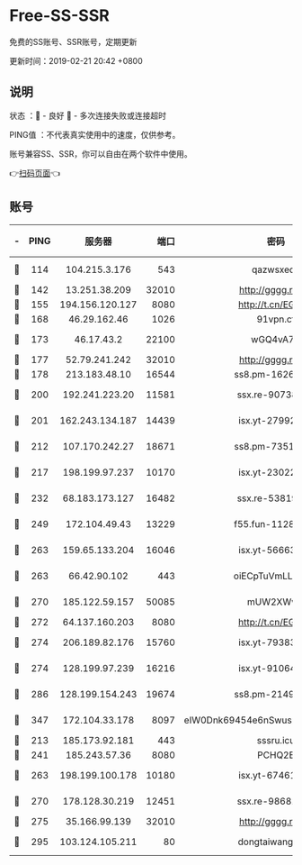 # Free-SS-SSR

免费的SS账号、SSR账号，定期更新

更新时间：2019-02-21 20:42 +0800

## 说明

状态     ：🙂 - 良好 🙁 - 多次连接失败或连接超时

PING值   ：不代表真实使用中的速度，仅供参考。

账号兼容SS、SSR，你可以自由在两个软件中使用。

👉[扫码页面](https://liesauer.github.io/free-ss-ssr.github.io/)👈

## 账号

|-|PING|服务器|端口|密码|加密方式|区域|
|:----:|:----:|:-----:|-----:|:----:|:----:|:----:|
|🙂|114|104.215.3.176|543|qazwsxedc|aes-256-gcm|JP|
|🙂|142|13.251.38.209|32010|http://gggg.rocks|chacha20|SG|
|🙂|155|194.156.120.127|8080|http://t.cn/EGJIyrl|rc4-md5|RU|
|🙂|168|46.29.162.46|1026|91vpn.cf|rc4-md5|RU|
|🙂|173|46.17.43.2|22100|wGQ4vA7D|aes-256-gcm|RU|
|🙂|177|52.79.241.242|32010|http://gggg.rocks|chacha20|KR|
|🙂|178|213.183.48.10|16544|ss8.pm-16263031|rc4-md5|RU|
|🙂|200|192.241.223.20|11581|ssx.re-90738026|aes-256-cfb|US|
|🙂|201|162.243.134.187|14439|isx.yt-27992961|aes-256-cfb|US|
|🙂|212|107.170.242.27|18671|ss8.pm-73518154|aes-256-cfb|US|
|🙂|217|198.199.97.237|10170|isx.yt-23022296|aes-256-cfb|US|
|🙂|232|68.183.173.127|16482|ssx.re-53819534|aes-256-cfb|US|
|🙂|249|172.104.49.43|13229|f55.fun-11286035|aes-256-cfb|SG|
|🙂|263|159.65.133.204|16046|isx.yt-56663689|aes-256-cfb|SG|
|🙂|263|66.42.90.102|443|oiECpTuVmLLxk4Ts|aes-256-cfb|US|
|🙂|270|185.122.59.157|50085|mUW2XWw8|aes-256-cfb|GB|
|🙂|272|64.137.160.203|8080|http://t.cn/EGJIyrl|rc4-md5|CA|
|🙂|274|206.189.82.176|15760|isx.yt-79383778|aes-256-cfb|SG|
|🙂|274|128.199.97.239|16216|isx.yt-91064891|aes-256-cfb|SG|
|🙂|286|128.199.154.243|19674|ss8.pm-21493386|aes-256-cfb|SG|
|🙂|347|172.104.33.178|8097|eIW0Dnk69454e6nSwuspv9DmS201tQ0D|aes-256-cfb|SG|
|🙂|213|185.173.92.181|443|sssru.icu|rc4-md5|RU|
|🙂|241|185.243.57.36|8080|PCHQ2E|rc4-md5|US|
|🙂|263|198.199.100.178|10180|isx.yt-67461741|aes-256-cfb|US|
|🙂|270|178.128.30.219|12451|ssx.re-98681435|aes-256-cfb|SG|
|🙂|275|35.166.99.139|32010|http://gggg.rocks|chacha20|US|
|🙁|295|103.124.105.211|80|dongtaiwang.com|aes-256-cfb|US|
